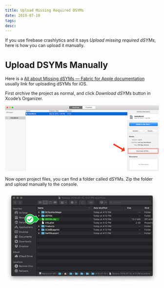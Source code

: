 ```yaml
---
title: Upload Missing Required DSYMs
date: 2019-07-10
tags:
desc:
---
```


If you use firebase crashlytics and it says *Upload missing required dSYMs*, here is how you can upload it manually.
<!--more-->

# Upload DSYMs Manually
Here is a [All about Missing dSYMs — Fabric for Apple  documentation](https://docs.fabric.io/apple/crashlytics/missing-dsyms.html) usually link for uploading dSYMs for iOS.

First *archive* the project as normal, and click *Download dSYMs* button in Xcode’s Organizer.

![](Upload%20Missing%20Required%20DSYMs/xcode-download-dsyms.png)

Now open project files, you can find a folder called dSYMs. Zip the folder and upload manually to the console.

![](Upload%20Missing%20Required%20DSYMs/Screen_Shot_2019-07-10_at_4_23_13_PM.png)
